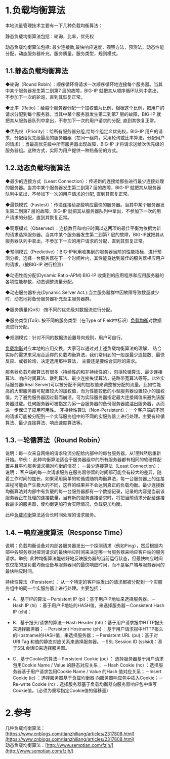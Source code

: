 # 1.负载均衡算法

本地流量管理技术主要有一下几种负载均衡算法：

静态负载均衡算法包括：轮询，比率，优先权

动态负载均衡算法包括: 最少连接数,最快响应速度，观察方法，预测法，动态性能分配，动态服务器补充，服务质量，服务类型，规则模式。

## 1.1.静态负载均衡算法

◆轮询（Round Robin）：顺序循环将请求一次顺序循环地连接每个服务器。当其中某个服务器发生第二到第7 层的故障，BIG-IP 就把其从顺序循环队列中拿出，不参加下一次的轮询，直到其恢复正常。

◆比率（Ratio）：给每个服务器分配一个加权值为比例，根椐这个比例，把用户的请求分配到每个服务器。当其中某个服务器发生第二到第7 层的故障，BIG-IP 就把其从服务器队列中拿出，不参加下一次的用户请求的分配, 直到其恢复正常。

◆优先权（Priority）：给所有服务器分组,给每个组定义优先权，BIG-IP 用户的请求，分配给优先级最高的服务器组（在同一组内，采用轮询或比率算法，分配用户的请求）；当最高优先级中所有服务器出现故障，BIG-IP 才将请求送给次优先级的服务器组。这种方式，实际为用户提供一种热备份的方式。

## 1.2.动态负载均衡算法

◆最少的连接方式（Least Connection）：传递新的连接给那些进行最少连接处理的服务器。当其中某个服务器发生第二到第7 层的故障，BIG-IP 就把其从服务器队列中拿出，不参加下一次的用户请求的分配, 直到其恢复正常。

◆最快模式（Fastest）：传递连接给那些响应最快的服务器。当其中某个服务器发生第二到第7 层的故障，BIG-IP 就把其从服务器队列中拿出，不参加下一次的用户请求的分配，直到其恢复正常。

◆观察模式（Observed）：连接数目和响应时间以这两项的最佳平衡为依据为新的请求选择服务器。当其中某个服务器发生第二到第7 层的故障，BIG-IP就把其从服务器队列中拿出，不参加下一次的用户请求的分配，直到其恢复正常。

◆预测模式（Predictive）：BIG-IP利用收集到的服务器当前的性能指标，进行预测分析，选择一台服务器在下一个时间片内，其性能将达到最佳的服务器相应用户的请求。\(被BIG-IP 进行检测\)

◆动态性能分配\(Dynamic Ratio-APM\):BIG-IP 收集到的应用程序和应用服务器的各项性能参数，动态调整流量分配。

◆动态服务器补充\(Dynamic Server Act.\):当主服务器群中因故障导致数量减少时，动态地将备份服务器补充至主服务器群。

◆服务质量\(QoS）:按不同的优先级对数据流进行分配。

◆服务类型\(ToS\): 按不同的服务类型（在Type of Field中标识）[负载均衡](http://www.semptian.com/fzjh/)对数据流进行分配。

◆规则模式：针对不同的数据流设置导向规则，用户可自行。

[负载均衡](http://www.semptian.com/fzjh/)对应本地的应用交换，大家可以通过对上述负载均衡算法的理解， 结合实际的需求来采用合适你的负载均衡算法，我们常用到的一般是最少连接数、最快反应、或者轮询，决定选用那种算法， 主要还是要结合实际的需求。

服务器负载均衡算法有很多（持续性的和非持续性的），包括轮循算法、最少连接算法、响应时间算法、散列算法、最少连接失误算法，链路带宽算法等等。此外实际服务器\(Real Server\)可以被分配不同的加权值来调整被分配的流量。比如性能高的大型服务器可配置较大的加权值，而为性能较低的小型服务器设置较小的加权值。为了避免服务器因过载而崩溃，可为实际服务器指定最大连接阈值来避免该服务器过载。任何服务器可被指定为另一台服务器的备份服务器或溢出服务器，从而进一步保证了应用可用性。     非持续性算法（Non-Persistent）：一个客户端的不同的请求可能被分配到一个实际服务组中的不同的实服务器上进行处理。主要有轮循算法、最少连接算法、响应速度算法等。

## 1.3.－轮循算法（Round Robin）

说明：每一次来自网络的请求轮流分配给内部中的每台服务器，从1至N然后重新开始。举例：    此种均衡算法适合于服务器组中的所有服务器都有相同的软硬件配置并且平均服务请求相对均衡的情况；     －最少连接算法（Least Connection）：说明：    客户端的每一次请求服务在服务器停留的时间都可能会有较大的差异，随着工作时间的加长，如果采用简单的轮循或随机均衡算法，每一台服务器上的连接进程可能会产生极大的不同，这样的结果并不会达到真正的负载均衡。最少连接数均衡算法对内部中有负载的每一台服务器都有一个数据记录，记录的内容是当前该服务器正在处理的连接数量，当有新的服务连接请求时，将把当前请求分配给连接数最少的服务器，使均衡更加符合实际情况，负载更加均衡。

此种[负载均衡](http://www.semptian.com/fzjh/)算法适合长时间处理的请求服务。

## 1.4.－响应速度算法（Response Time）

说明：负载均衡设备对内部各服务器发出一个探测请求（例如Ping），然后根据内部中各服务器对探测请求的最快响应时间来决定哪一台服务器来响应客户端的服务请求。举例:    此种均衡算法能较好地反映服务器的当前运行状态，但最快响应时间仅仅指的是负载均衡设备与服务器间的最快响应时间，而不是客户端与服务器间的最快响应时间。

持续性算法（Persistent）：    从一个特定的客户端发出的请求都被分配到一个实服务组中的同一个实服务器上进行处理。主要包括：

* A．基于IP的算法－Persistent IP \(pi\)：基于用户IP地址来选择服务器。－Hash IP \(hi\) ：基于用户IP地址的HASH值，来选择服务器－Consistent Hash IP \(chi\)：

* B．基于报头/请求的算法－Hash Header \(hh\)：基于用户请求报中HTTP报头来选择服务器；－Persistent Hostname \(ph\) ：基于用户请求报中HTTP报头的Hostname的HASH值，来选择服务器；－Persistent URL \(pu\)：基于对URI Tag 和值的静态对应关系来选择服务器。－SSL Session ID \(sslsid\)：基于SSL会话ID来选择服务器。

* C．基于Cookie的算法－Persistent Cookie \(pc\) ： 选择服务器基于用户请求包用Cookie Name / Value 的静态对应关系； －Hash Cookie \(hc\) ：选择服务器基于用户请求包用Cookie Name / Value 的Hash 值对应关系；－Insert Cookie \(ic\) ：选择服务器基于[负载均衡](http://www.semptian.com/fzjh/)器 向服务器响应包中插入Cookie；－Re-write Cookie \(rc\)：选择服务器基于负载均衡器向服务器响应包中重写Cookie值。（必须为重写指定Cookie值的偏移量）

# 2.参考

几种负载均衡算法：[https://www.cnblogs.com/tianzhiliang/articles/2317808.html](https://www.cnblogs.com/tianzhiliang/articles/2317808.html)  
动态负载均衡算法：[http://www.semptian.com/fzjh/](http://www.semptian.com/fzjh/)


